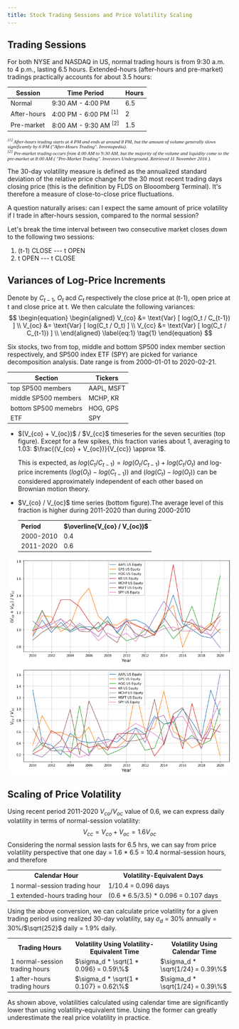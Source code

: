 ```yaml
---
title: Stock Trading Sessions and Price Volatility Scaling
---
```


Trading Sessions
----------------

For both NYSE and NASDAQ in US, normal trading hours is from 9:30 a.m. to 4 p.m., lasting 6.5 hours. Extended-hours (after-hours and pre-market) tradings practically accounts for about 3.5 hours: 

<table>
<thead>
<tr> <th>Session</th>  <th> Time Period</th> <th> Hours </th> </tr>
</thead>
<tbody>
<tr> <td> Normal </td> <td> 9:30 AM - 4:00 PM </td> <td> 6.5 </td></tr>
<tr> <td> After-hours </td> <td> 4:00 PM - 6:00 PM <sup>[1]</sup> </td> <td> 2 </td></tr>
<tr> <td> Pre-market </td> <td> 8:00 AM - 9:30 AM <sup>[2]</sup> </td> <td> 1.5 </td> </tr>
</tbody>
</table>

<p style = "font-family:georgia,garamond,serif;font-size:11px;font-style:italic;"> <sup>[1]</sup> After-hours trading starts at 4 PM and ends at around 8 PM, but the amount of volume generally slows significantly by 6 PM ("After-Hours Trading". Investopedia).<br/>
<sup>[2]</sup> Pre-market trading occurs from 4:00 AM to 9:30 AM, but the majority of the volume and liquidity come to the pre-market at 8:00 AM ( "Pre-Market Trading". Investors Underground. Retrieved 11 November 2016 ).</p>


The 30-day volatility measure is defined as the annualized standard deviation of the relative price change for the 30 most recent trading days closing price (this is the definition by FLDS on Blooomberg Terminal). It's therefore a measure of close-to-close price fluctuations. 

A question naturally arises: can I expect the same amount of price volatility if I trade in after-hours session, compared to the normal session?

Let's break the time interval between two consecutive market closes down to the following two sessions:
<ol>
<li> (t-1) CLOSE --- t OPEN
<li> t OPEN --- t CLOSE
</ol>

Variances of Log-Price Increments
---------------------------------

Denote by $C_{t-1}$, $O_t$ acd $C_t$ respectively the close price at (t-1), open price at t and close price at t. We then calculate the following variances: <br/>
$$
\begin{equation}
\begin{aligned}
V_{co} &= \text{Var} [ log(O_t / C_{t-1}) ] \\
V_{oc} &= \text{Var} [ log(C_t / O_t) ]  \\
V_{cc} &= \text{Var} [ log(C_t / C_{t-1}) ] \\
\end{aligned}
\label{eq:1}
\tag{1}
\end{equation}
$$

Six stocks, two from top, middle and bottom SP500 index member section respectively, and SP500 index ETF (SPY) are picked for variance decomposition analysis. Date range is from 2000-01-01 to 2020-02-21.

| **Section** | **Tickers** |
|-------------|-------------|
| top SP500 members | AAPL, MSFT |
| middle SP500 members | MCHP, KR |
| bottom SP500 memebrs | HOG, GPS |
| ETF | SPY |

<ul>
<li> $(V_{co} + V_{oc})$ / $V_{cc}$ timeseries for the seven securities (top figure). Except for a few spikes, this fraction varies about 1, averaging to 1.03: $\frac{(V_{co} + V_{oc})}{V_{cc}} \approx 1$. 

This is expected, as $log(C_t/C_{t-1}) = log(O_t/C_{t-1}) + log(C_t/O_t)$ and log-price increments ($log(O_t) - log(C_{t-1})$) and
($log(C_t) - log(O_t)$) can be considered approximately independent of each other based on Brownian motion theory.

<li> $V_{co} / V_{oc}$ time series (bottom figure).The average level of this fraction is higher during 2011-2020 than during 2000-2010

<table>
<tr> <th>Period  <th> $\overline{V_{co} / V_{oc}}$
<tr> <td> 2000-2010 <td> 0.4
<tr> <td> 2011-2020 <td> 0.6
</table>
</ul>

![](<../images/stock_vol_decom.png>)

Scaling of Price Volatility
---------------------------

Using recent period 2011-2020 $V_{co} / V_{oc}$ value of 0.6, we can express daily volatility in terms of normal-session volatility: <br/>
$$
\begin{equation}
V_{cc} = V_{co} + V_{oc} = 1.6 V_{oc}
\label{eq:2}
\tag{2}
\end{equation}
$$
Considering the normal session lasts for 6.5 hrs, we can say from price volatility perspective that one day = 1.6 * 6.5 = 10.4 normal-session hours, and therefore <br/>

<table>
<tr> <th>Calendar Hour  <th> Volatility-Equivalent Days
<tr> <td> 1 normal-session trading hour  <td>  1/10.4 = 0.096 days
<tr> <td> 1 extended-hours trading hour <td> (0.6 * 6.5/3.5) * 0.096 = 0.107 days 
</table>

Using the above conversion, we can calculate price volatility for a given trading period using realized 30-day volatility, say $\sigma_d$ = 30\% annually = 30\%/$\sqrt{252}$ daily = 1.9\% daily.

<table>
<tr> <th>Trading Hours  <th> Volatility Using Volatility-Equivalent Time<th> Volatility Using Calendar Time
<tr> <td> 1 normal-session trading hours  <td> $\sigma_d * \sqrt{1 * 0.096} = 0.59\%$  <td> $\sigma_d * \sqrt{1/24} = 0.39\%$
<tr> <td> 1 after-hours trading hours <td> $\sigma_d * \sqrt{1 * 0.107} = 0.62\%$  <td> $\sigma_d * \sqrt{1/24} = 0.39\%$
</table>

As shown above, volatilities calculated using calendar time are significantly lower than using volatility-equivalent time. Using the former can greatly underestimate the real price volatility in practice.
